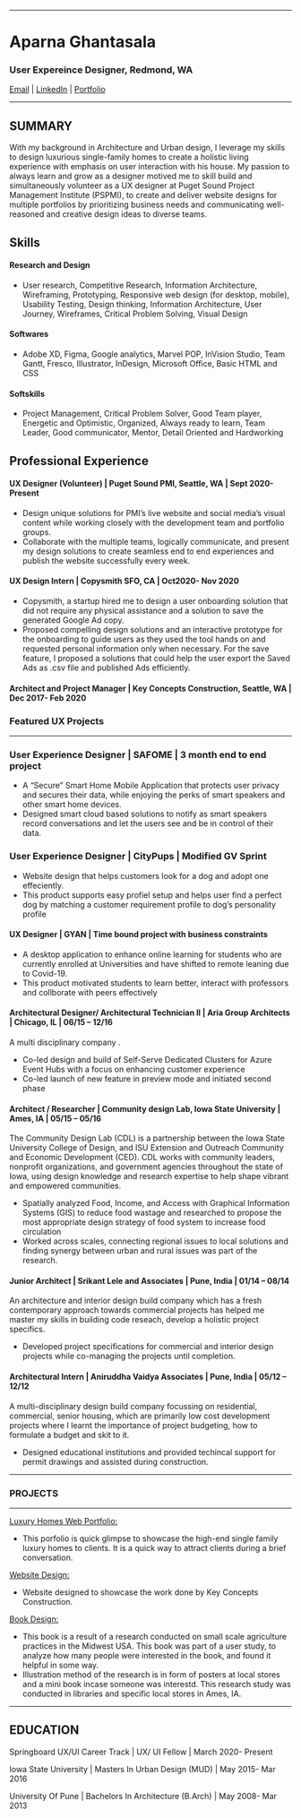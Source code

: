 -------------------------------------------------------------------------------------------------------------------
# Aparna Ghantasala
### User Expereince Designer, Redmond, WA 
[Email](ghantasala.aparna@gmail.com) | [LinkedIn](https://www.linkedin.com/in/aparna-ghantasala/) | [Portfolio](https://www.aparnadesigns.com/) 

-------------------------------------------------------------------------------------------------------------------
## SUMMARY
With my background in Architecture and Urban design, I leverage my skills to design luxurious single-family homes to create a holistic living experience with emphasis on user interaction with his house. My passion to always learn and grow as a designer motived me to skill build and simultaneously volunteer as a UX designer at Puget Sound Project Management Institute (PSPMI), to create and deliver website designs for multiple portfolios by prioritizing business needs and communicating well-reasoned and creative design ideas to diverse teams.

## Skills
#### Research and Design
* User research, Competitive Research, Information Architecture, Wireframing, Prototyping, Responsive web design (for desktop, mobile), Usability Testing, Design thinking,  Information Architecture, User Journey, Wireframes,  Critical Problem Solving, Visual Design
#### Softwares
* Adobe XD, Figma, Google analytics, Marvel POP, InVision Studio, Team Gantt, Fresco, Illustrator, InDesign, Microsoft Office, Basic HTML and CSS
#### Softskills
* Project Management, Critical Problem Solver, Good Team player, Energetic and Optimistic, Organized, Always ready to learn, Team Leader, Good communicator, Mentor, Detail Oriented and Hardworking 

## Professional Experience
#### UX Designer (Volunteer) | Puget Sound PMI, Seattle, WA | Sept 2020- Present
* Design unique solutions for PMI’s live website and social media’s visual content while working closely with the development team and portfolio groups.
* Collaborate with the multiple teams, logically communicate, and present my design solutions to create seamless end to end experiences and publish the website successfully every week. 
#### UX Design Intern | Copysmith SFO, CA | Oct2020- Nov 2020
* Copysmith, a startup hired me to design a user onboarding solution that did not require any physical assistance and a solution to save the generated Google Ad copy. 
* Proposed compelling design solutions and an interactive prototype for the onboarding to guide users as they used the tool hands on and requested personal information only when necessary. For the save feature, I proposed a solutions that could help the user export the Saved Ads as .csv file and published Ads efficiently.
#### Architect and Project Manager | Key Concepts Construction, Seattle, WA | Dec 2017- Feb 2020


### Featured UX Projects
-----------------
### User Experience Designer | SAFOME | 3 month end to end project 
* A “Secure” Smart Home Mobile Application that protects user privacy and secures their data, while enjoying the perks of smart speakers and other smart home devices.
* Designed smart cloud based solutions to notify as smart speakers record conversations and let the users see and be in control of their data. 

### User Experience Designer | CityPups | Modified GV Sprint 
* Website design that helps customers look for a dog and adopt one effeciently.
* This product supports easy profiel setup and helps user find a perfect dog by matching a customer requirement profile to dog’s personality profile

#### UX Designer | GYAN | Time bound project with business constraints
* A desktop application to enhance online learning for students who are currently enrolled at Universities and have shifted to remote leaning due to Covid-19. 
* This product motivated students to learn better, interact with professors and collborate with peers effectively

#### Architectural Designer/ Architectural Technician II | Aria Group Architects | Chicago, IL		|	06/15 – 12/16
A multi disciplinary company .
-	Co-led design and build of Self-Serve Dedicated Clusters for Azure Event Hubs with a focus on enhancing customer experience
-	Co-led launch of new feature in preview mode and initiated second phase

#### Architect / Researcher | Community design Lab, Iowa State University | Ames, IA		|	05/15 – 05/16
The Community Design Lab (CDL) is a partnership between the Iowa State University College of Design, and ISU Extension and Outreach Community and Economic Development (CED). CDL works with community leaders, nonprofit organizations, and government agencies throughout the state of Iowa, using design knowledge and research expertise to help shape vibrant and empowered communities.
-	Spatially analyzed Food, Income, and Access with Graphical Information Systems (GIS) to reduce food wastage and researched to propose the most appropriate design strategy of food system to increase food circulation
-	Worked across scales, connecting regional issues to local solutions and finding synergy between urban and rural issues was part of the research.

#### Junior Architect	| Srikant Lele and Associates | Pune, India	|	01/14 – 08/14
An architecture and interior design build company which has a fresh contemporary approach towards commercial projects has helped me master my skills in building code reseach, develop a holistic project specifics.
-	Developed project specifications for commercial and interior design projects while co-managing the projects until completion.

#### Architectural Intern	| Aniruddha Vaidya Associates | Pune, India	|	05/12 – 12/12
A multi-disciplinary design build company focussing on residential, commercial, senior housing, which are primarily low cost development projects where I learnt the importance of project budgeting, how to formulate a budget and skit to it.
- Designed educational institutions and provided techincal support for permit drawings and assisted during construction.



-------------------------------------------------------------------------------------

### PROJECTS
--------------
[Luxury Homes Web Portfolio:](https://issuu.com/aparnaghantasala3/docs/aparna_ghantasala-_architectural_design_portfolio-)
- This porfolio is quick glimpse to showcase the high-end single family luxury homes to clients. It is a quick way to attract clients during a brief conversation.

[Website Design:](https://www.keyconcepts-co.com/)
- Website designed to showcase the work done by Key Concepts Construction.

[Book Design:](http://online.anyflip.com/uvzt/fvij/mobile/index.html)
- This book is a result of a research conducted on small scale agriculture practices in the Midwest USA. This book was part of a user study, to analyze how many people were interested in the book, and found it helpful in some way.
- Illustration method of the research is in form of posters at local stores and a mini book incase someone was interestd. This research study was conducted in libraries and specific local stores in Ames, IA.


--------------------------------------------------------------------------------------
##
## EDUCATION
Springboard UX/UI Career Track | UX/ UI Fellow | March 2020- Present

Iowa State University | Masters In Urban Design (MUD) | May 2015- Mar 2016

University Of  Pune | Bachelors In Architecture (B.Arch) | May 2008- Mar 2013
